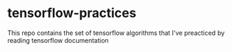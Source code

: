 # tensorflow-practices

This repo contains the set of tensorflow algorithms that I've preacticed by reading tensorflow documentation
